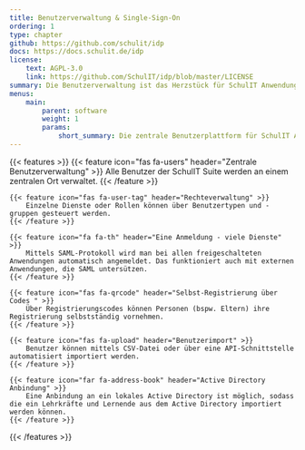 ```yaml
---
title: Benutzerverwaltung & Single-Sign-On 
ordering: 1
type: chapter
github: https://github.com/schulit/idp
docs: https://docs.schulit.de/idp
license:
    text: AGPL-3.0
    link: https://github.com/SchulIT/idp/blob/master/LICENSE
summary: Die Benutzerverwaltung ist das Herzstück für SchulIT Anwendungen, da hierüber alle Benutzer verwaltet werden. Das Single-Sign-On erlaubt das Anmelden an den verschiedenen Anwendungen.
menus:
    main:
        parent: software
        weight: 1
        params:
            short_summary: Die zentrale Benutzerplattform für SchulIT Anwendungen und viele weitere Software (bspw. Wordpress, Snipe IT, uvm.).
---
```


{{< features >}}
    {{< feature icon="fas fa-users" header="Zentrale Benutzerverwaltung" >}}
        Alle Benutzer der SchulIT Suite werden an einem zentralen Ort verwaltet.
    {{< /feature >}}

    {{< feature icon="fas fa-user-tag" header="Rechteverwaltung" >}}
        Einzelne Dienste oder Rollen können über Benutzertypen und -gruppen gesteuert werden.
    {{< /feature >}}

    {{< feature icon="fa fa-th" header="Eine Anmeldung - viele Dienste" >}}
        Mittels SAML-Protokoll wird man bei allen freigeschalteten Anwendungen automatisch angemeldet. Das funktioniert auch mit externen Anwendungen, die SAML untersützen.
    {{< /feature >}}

    {{< feature icon="fas fa-qrcode" header="Selbst-Registrierung über Codes " >}}
        Über Registrierungscodes können Personen (bspw. Eltern) ihre Registrierung selbstständig vornehmen.
    {{< /feature >}}

    {{< feature icon="fas fa-upload" header="Benutzerimport" >}}
        Benutzer können mittels CSV-Datei oder über eine API-Schnittstelle automatisiert importiert werden.
    {{< /feature >}}

    {{< feature icon="far fa-address-book" header="Active Directory Anbindung" >}}
        Eine Anbindung an ein lokales Active Directory ist möglich, sodass die ein Lehrkräfte und Lernende aus dem Active Directory importiert werden können.
    {{< /feature >}}

{{< /features >}}
